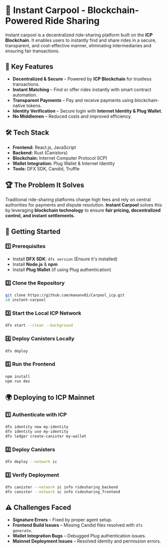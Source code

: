 # 🚗 Instant Carpool - Blockchain-Powered Ride Sharing

Instant carpool is a decentralized ride-sharing platform built on the **ICP Blockchain**. It enables users to instantly find and share rides in a secure, transparent, and cost-effective manner, eliminating intermediaries and ensuring fair transactions.

## 🌟 Key Features
- **Decentralized & Secure** – Powered by **ICP Blockchain** for trustless transactions.
- **Instant Matching** – Find or offer rides instantly with smart contract automation.
- **Transparent Payments** – Pay and receive payments using blockchain-native tokens.
- **Identity Verification** – Secure login with **Internet Identity & Plug Wallet**.
- **No Middlemen** – Reduced costs and improved efficiency.

## 🛠️ Tech Stack
- **Frontend:** React.js, JavaScript
- **Backend:** Rust (Canistors)
- **Blockchain:** Internet Computer Protocol (ICP)
- **Wallet Integration:** Plug Wallet & Internet Identity
- **Tools:** DFX SDK, Candid, Truffle

## 🏆 The Problem It Solves
Traditional ride-sharing platforms charge high fees and rely on central authorities for payments and dispute resolution. **Instant Carpool** solves this by leveraging **blockchain technology** to ensure **fair pricing, decentralized control, and instant settlements.**

## 🚀 Getting Started
### 1️⃣ Prerequisites
- Install **DFX SDK**: `dfx version` (Ensure it's installed)
- Install **Node.js** & **npm**
- Install **Plug Wallet** (if using Plug authentication)

### 2️⃣ Clone the Repository
```bash
git clone https://github.com/mananx01/Carpool_icp.git
cd instant-carpool
```

### 3️⃣ Start the Local ICP Network
```bash
dfx start --clean --background
```

### 4️⃣ Deploy Canisters Locally
```bash
dfx deploy
```

### 5️⃣ Run the Frontend
```bash
npm install
npm run dev
```

## 🌍 Deploying to ICP Mainnet
### 1️⃣ Authenticate with ICP
```bash
dfx identity new my-identity
dfx identity use my-identity
dfx ledger create-canister my-wallet
```

### 2️⃣ Deploy Canisters
```bash
dfx deploy --network ic
```

### 3️⃣ Verify Deployment
```bash
dfx canister --network ic info ridesharing_backend
dfx canister --network ic info ridesharing_frontend
```

## ⚠️ Challenges Faced
- **Signature Errors** – Fixed by proper agent setup.
- **Frontend Build Issues** – Missing Candid files resolved with `dfx generate`.
- **Wallet Integration Bugs** – Debugged Plug authentication issues.
- **Mainnet Deployment Issues** – Resolved identity and permission errors.
